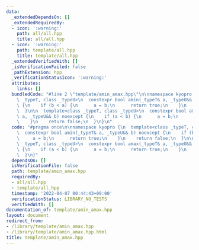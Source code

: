 ```yaml
---
data:
  _extendedDependsOn: []
  _extendedRequiredBy:
  - icon: ':warning:'
    path: all/all.hpp
    title: all/all.hpp
  - icon: ':warning:'
    path: template/all.hpp
    title: template/all.hpp
  _extendedVerifiedWith: []
  _isVerificationFailed: false
  _pathExtension: hpp
  _verificationStatusIcon: ':warning:'
  attributes:
    links: []
  bundledCode: "#line 2 \"template/amin_amax.hpp\"\n\nnamespace kyopro {\n  template<class\
    \ _typeT, class _typeU>\n  constexpr bool amin(_typeT& a, _typeU&& b) noexcept\
    \ {\n    if (b < a) {\n      a = b;\n      return true;\n    }\n    return false;\n\
    \  }\n\n  template<class _typeT, class _typeU>\n  constexpr bool amax(_typeT&\
    \ a, _typeU&& b) noexcept {\n    if (a < b) {\n      a = b;\n      return true;\n\
    \    }\n    return false;\n  }\n}\n"
  code: "#pragma once\n\nnamespace kyopro {\n  template<class _typeT, class _typeU>\n\
    \  constexpr bool amin(_typeT& a, _typeU&& b) noexcept {\n    if (b < a) {\n \
    \     a = b;\n      return true;\n    }\n    return false;\n  }\n\n  template<class\
    \ _typeT, class _typeU>\n  constexpr bool amax(_typeT& a, _typeU&& b) noexcept\
    \ {\n    if (a < b) {\n      a = b;\n      return true;\n    }\n    return false;\n\
    \  }\n}"
  dependsOn: []
  isVerificationFile: false
  path: template/amin_amax.hpp
  requiredBy:
  - all/all.hpp
  - template/all.hpp
  timestamp: '2022-04-07 00:44:43+09:00'
  verificationStatus: LIBRARY_NO_TESTS
  verifiedWith: []
documentation_of: template/amin_amax.hpp
layout: document
redirect_from:
- /library/template/amin_amax.hpp
- /library/template/amin_amax.hpp.html
title: template/amin_amax.hpp
---
```

